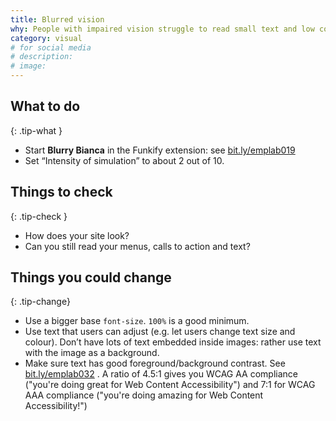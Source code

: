 ```yaml
---
title: Blurred vision
why: People with impaired vision struggle to read small text and low contrast colours.
category: visual
# for social media
# description:
# image:
---
```


## What to do
{: .tip-what }

- Start **Blurry Bianca** in the Funkify extension: see [bit.ly/emplab019](//bit.ly/emplab019)
- Set “Intensity of simulation” to about 2 out of 10.

## Things to check
{: .tip-check }

- How does your site look?
- Can you still read your menus, calls to action and text?

## Things you could change
{: .tip-change}

- Use a bigger base `font-size`. `100%` is a good minimum.
- Use text that users can adjust (e.g. let users change text size and colour).
Don’t have lots of text embedded inside images: rather use text with the image as a background.
- Make sure text has good foreground/background contrast. See [bit.ly/emplab032](//bit.ly/emplab032) . A ratio of 4.5:1 gives you WCAG AA compliance ("you're doing great for Web Content Accessibility") and 7:1 for WCAG AAA compliance ("you're doing amazing for Web Content Accessibility!")
